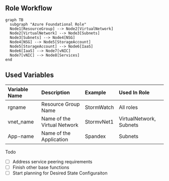 ## Role Workflow
```mermaid
graph TB
  subgraph "Azure Foundational Role"
  Node1[ResourceGroup] --> Node2[VirtualNetwork]
  Node2[VirtualNetwork] --> Node3[Subnets]
  Node3[Subnets] --> Node4[NSG]
  Node4[NSG] --> Node5[StorageAccount]
  Node5[StorageAccount] --> Node6[IaaS]
  Node6[IaaS] --> Node7[vNIC]
  Node7[vNIC] --> Node8[Services]
end
```

## Used Variables 
| Variable Name | Description | Example | Used In Role |
| :--- | :--- | :--- | :--- |
| rgname | Resource Group Name | StormWatch | All roles |
| vnet_name | Name of the Virtual Network | StormvNet1 | VirtualNetwork, Subnets |
| App-name | Name of the Application | Spandex | Subnets |

Todo
- [ ] Address service peering requirements
- [ ] Finish other base functions
- [ ] Start planning for Desired State Configuraiton 